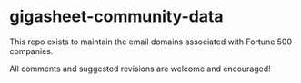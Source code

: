 # gigasheet-community-data

This repo exists to maintain the email domains associated with Fortune 500 companies. 

All comments and suggested revisions are welcome and encouraged! 
